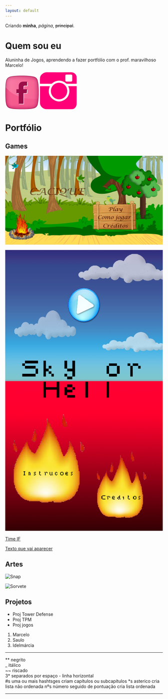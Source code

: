 ```yaml
---
layout: default
---
```


Criando **minha**, _página_, ~~principal~~.

# Quem sou eu 

Aluninha de Jogos, aprendendo a fazer portfólio com o prof. maravilhoso Marcelo!

[![](Face1.png)](https://www.facebook.com/profile.php?id=100003718041099)
[![](insta.png)](https://www.instagram.com/maalutorres_/?hl=pt-br)

# Portfólio

## Games

[![](Cacique.png)](https://maalu.github.io/Cacique/)

[![](SkyOrHell.png)](https://maalu.github.io/JogoSkyOrHelll/)

[Time IF](https://ortegagamer.github.io/GAMES/TimeIF/)

[Texto que vai aparecer](link)

## Artes

![Snap](https://i.pinimg.com/originals/83/13/af/8313afd5cfeb799e37cb5c5c7e58c516.png)

![Sorvete](https://i.pinimg.com/736x/c6/cc/34/c6cc3499b42a7019598df83478cf3822.jpg)

## Projetos

* Proj Tower Defense
* Proj TPM
* Proj jogos

1. Marcelo
2. Saulo
3. Idelmárcia
* * *

** negrito  
_ itálico  
~~ riscado  
3* separados por espaço - linha horizontal  
#s uma ou mais hashtsges criam capítulos ou subcapítulos
*s asterico cria lista não ordenada
nºs número seguido de pontuação cria lista ordenada

* * *
